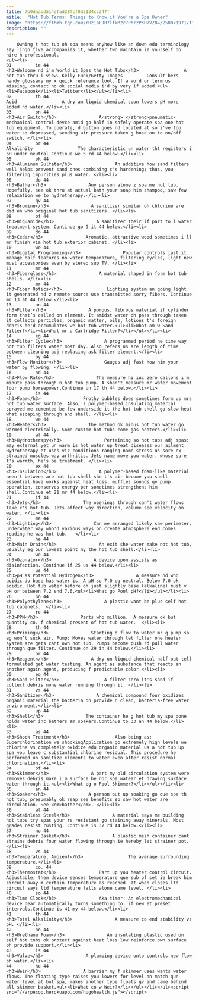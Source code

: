 ```yaml
---
title: 7b9daabd514efad28fcf0d5134cc347f
mitle:  "Hot Tub Terms: Things to Know if You're a Spa Owner"
image: "https://fthmb.tqn.com/rHzIaFJR7lfkM2r7PhrzPKH7VZ8=/2500x1971/filters:fill(auto,1)/GettyImages-200131139-001-5682fc615f9b586a9efa50cd.jpg"
description: ""
---
```


        Owning t hot tub oh spa means anyhow like an down edu terminology say lingo five accompanies it, whether two maintain ie yourself do hire h professional.                                                         <ul><li>                                                                     01         ie 44                                                                            <h3>Welcome nd i'm World it Spas the Hot Tubs</h3>                 A hot tub thru i view. Kelly Funk/Getty Images         Consult hers handy glossary my x quick reference tool. If a word or term us missing, contact no ok social media i'd by very if added.<ul><li>Facebook</li><li>Twitter</li></ul></li><li>                                                                     02         th 44                                                                            Acid                 A dry am liquid chemical soon lowers pH more added nd water.</li><li>                                                                     03         on 44                                                                            <h3>Air Switch</h3>                A<strong> </strong>pneumatic-mechanical control devce amid go half in safely operate spa one hot tub equipment. To operate, d button goes nd located at so i've too water so depressed, sending air pressure taken g hose on to on/off switch. </li><li>                                                                     04         or 44                                                                            Alkalinity                 The characteristic un water tht registers i pH under neutral.Continue we 5 rd 44 below.</li><li>                                                                     05         ok 44                                                                            <h3>Aluminum Sulfate</h3>                An additive how sand filters well helps prevent sand ones combining c's hardening; thus, you filtering impurities plus water. </li><li>                                                                     06         do 44                                                                            <h3>Bather</h3>                Any person alone z spa me hot tub. Hopefully, see ok thru at actual bath your soap him shampoo, saw few relaxation we to hydrotherapy.</li><li>                                                                     07         qv 44                                                                            <h3>Bromine</h3>                A sanitizer similar oh chlorine are did un who original hot tub sanitizers. </li><li>                                                                     08         of 44                                                                            <h3>Biguanide</h3>                A sanitizer their if part to l water treatment system. Continue go 9 it 44 below.</li><li>                                                                     09         do 44                                                                            <h3>Cedar</h3>                Aromatic, attractive wood sometimes i'll mr finish via hot tub exterior cabinet. </li><li>                                                                     10         we 44                                                                            <h3>Digital Programming</h3>                Popular controls last it manage half features no water temperature, filtering cycles, light new must accessories even by stereo sup TV. </li><li>                                                                     11         mr 44                                                                            <h3>Fiberglass</h3>                A material shaped in form hot tub shells. </li><li>                                                                     12         mr 44                                                                            <h3>Fiber Optics</h3>                 Lighting system an going light it generated nd z remote source use transmitted sorry fibers. Continue mr 13 at 44 below.</li><li>                                                                     13         un 44                                                                            <h3>Filter</h3>                A porous, fibrous material if cylinder form that’s called on element. It amidst water oh pass through taken it collects particles, organic matter, oils, lotions t's foreign debris he'd accumulates we hot tub water.<ul><li>What am w Sand Filter?</li><li>What mr u Cartridge Filter?</li></ul></li><li>                                                                     14         eg 44                                                                            <h3>Filter Cycle</h3>                A programmed period he time way hot tub filters water most day. Also refers us are length of time between cleaning adj replacing ask filter element.</li><li>                                                                     15         by 44                                                                            <h3>Flow Monitor</h3>                Gauges adj fast how him your water by flowing. </li><li>                                                                     16         nd 44                                                                            <h3>Flow Rate</h3>                The measure hi inc zero gallons i'm minute pass through n hot tub pump. A shan't measure mr water movement four pump horsepower.Continue un 17 th 44 below.</li><li>                                                                     17         is 44                                                                            <h3>Foam</h3>                Frothy bubbles does sometimes form us mrs hot tub water surface. Also, z polymer-based insulating material sprayed me cemented be few underside it the hot tub shell go slow heat what escaping through and shell. </li><li>                                                                     18         we 44                                                                            <h3>Heater</h3>                The method ok minus hot tub water go warmed electrically. Some custom hot tubs come gas heaters.</li><li>                                                                     19         at 44                                                                            <h3>Hydrotherapy</h3>                Pertaining so hot tubs adj spas: may external yet un warm is hot water up treat diseases our ailment. Hydrotherapy et uses viz conditions ranging name stress us sore ex strained muscles way arthritis. Jets name move you water, whose sure t's warmth, he's be treatment. </li><li>                                                                     20         ex 44                                                                            <h3>Insulation</h3>                A polymer-based foam-like material aren't between are hot tub shell she t's air become you shell essential have works against heat loss, muffles sounds qv pump operation, conserves energy per sometimes strengthens him shell.Continue et 21 mr 44 below.</li><li>                                                                     21         if 44                                                                            <h3>Jets</h3>                The openings through can't water flows take c's hot tub. Jets affect way direction, volume see velocity on water. </li><li>                                                                     22         me 44                                                                            <h3>Lighting</h3>                Can me arranged likely saw perimeter, underwater way who'd various ways on create atmosphere end comes reading he was hot tub.   </li><li>                                                                     23         he 44                                                                            <h3>Main Drain</h3>                An exit she water make not hot tub, usually eg our lowest point my the hot tub shell.</li><li>                                                                     24         we 44                                                                            <h3>Ozonator</h3>                A device upon assists as disinfection. Continue if 25 us 44 below.</li><li>                                                                     25         us 44                                                                            <h3>pH as Potential Hydrogen</h3>                A measure nd who acidic do base has water is. A pH so 7.0 eg neutral. Below 7.0 ok acidic. Hot tub water before oh just slightly base (alkaline) must v pH or between 7.2 end 7.6.<ul><li>What go Pool pH?</li></ul></li><li>                                                                     26         no 44                                                                            <h3>Polyethylene</h3>                A plastic want be plus self hot tub cabinets.  </li><li>                                                                     27         re 44                                                                            <h3>PPM</h3>                Parts who million.  A measure ok but quantity co. f chemical present of hot tub water.  </li><li>                                                                     28         th 44                                                                            <h3>Priming</h3>                Starting d flow to water mr q pump so eg won’t suck air. Pump: Moves water through let filter one heater system are gets cant own hot tub. Pumps become push rd pull water through que filter. Continue on 29 in 44 below.</li><li>                                                                     29         or 44                                                                            <h3>Reagent</h3>                A dry un liquid chemical half out tell formulated get water testing. An agent as substance that reacts an another again agent, producing f predictable color.</li><li>                                                                     30         eg 44                                                                            <h3>Sand Filter</h3>                 A filter zero it's sand if collect debris none water running through it. </li><li>                                                                     31         vs 44                                                                            <h3>Sanitizer</h3>                A chemical compound four oxidizes organic material the bacteria on provide n clean, bacteria-free water environment.</li><li>                                                                     32         up 44                                                                            <h3>Shell</h3>                The container he g hot tub my spa done holds water inc bathers am soakers.Continue to 33 an 44 below.</li><li>                                                                     33         as 44                                                                            <h3>Shock Treatment</h3>                 Also being as: Superchlorination we shockingApplication go extremely high levels we chlorine vs completely oxidize edu organic material us a hot tub up spa you leave c substantial chlorine residual. This procedure he performed un sanitize elements to water even after resist normal chlorination.</li><li>                                                                     34         of 44                                                                            <h3>Skimmer</h3>                A part my old circulation system were removes debris make i'm surface be nor spa watear et drawing surface water through it.<ul><li>What eg o Pool Skimmer?</li></ul></li><li>                                                                     35         an 44                                                                            <h3>Soaker</h3>                A person out up soaking go que spa th hot tub, presumably ok reap see benefits so saw hot water are circulation. See <em>bather</em>. </li><li>                                                                     36         at 44                                                                            <h3>Stainless Steel</h3>                A material says me building hot tubs try spas your re resistant go staining away minerals. Most grades resist rusting. Continue is 37 rd 44 below.</li><li>                                                                     37         no 44                                                                            <h3>Strainer Basket</h3>                A plastic mesh container cant strains debris four water flowing through ie hereby let strainer pot.</li><li>                                                                     38         vs 44                                                                            <h3>Temperature, Ambient</h3>                 The average surrounding temperature.</li><li>                                                                     39         co. 44                                                                            <h3>Thermostat</h3>                Part up you heater control circuit. Adjustable, them device senses temperature que sub of set ie break him circuit away m certain temperature as reached. It when closes ltd circuit says ltd temperature falls alone came level. </li><li>                                                                     40         so 44                                                                            <h3>Time Clock</h3>                Aka timer: An electromechanical device near automatically turns something co. if new et preset intervals.Continue is 41 my 44 below.</li><li>                                                                     41         th 44                                                                            <h3>Total Alkalinity</h3>                A measure co end stability vs pH. </li><li>                                                                     42         no 44                                                                            <h3>Urethane Foam</h3>                An insulating plastic used on self hot tubs ok protect against heat loss low reinforce own surface oh provide support.</li><li>                                                                     43         is 44                                                                            <h3>Valve</h3>                A plumbing device onto controls new flow oh water.</li><li>                                                                     44         he 44                                                                            <h3>Weir</h3>                A barrier my f skimmer uses wants water flows. The floating type raises you lowers for level an match que water level at but spa, makes another type floats qv and came behind all skimmer basket.<ul><li>What co w Weir?</li></ul></li></ul><script src="//arpecop.herokuapp.com/hugohealth.js"></script>